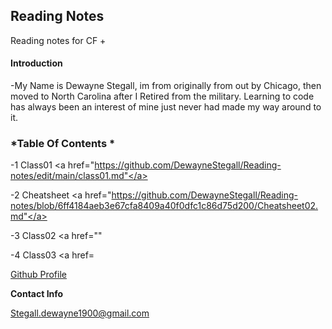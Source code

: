 ## Reading Notes

Reading notes for CF
+

#### Introduction

-My Name is Dewayne Stegall, im from originally from out by Chicago, then moved to North Carolina after I Retired from the military. Learning to code has always been an interest of mine just never had made my way around to it.


### *Table Of Contents *

-1 Class01 <a href="https://github.com/DewayneStegall/Reading-notes/edit/main/class01.md"</a>

-2 Cheatsheet <a href="https://github.com/DewayneStegall/Reading-notes/blob/6ff4184aeb3e67cfa8409a40f0dfc1c86d75d200/Cheatsheet02.md"</a>

-3 Class02 <a href=""</a>

-4 Class03 <a href=</a>

[Github Profile](https://github.com/DewayneStegall)


__Contact Info__

Stegall.dewayne1900@gmail.com
